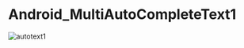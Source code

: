 # Android_MultiAutoCompleteText1
![autotext1](https://user-images.githubusercontent.com/18543478/38472528-ed32510a-3b46-11e8-9a80-a3b0b111e264.png)

